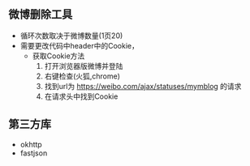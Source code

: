 ## 微博删除工具
- 循环次数取决于微博数量(1页20)
- 需要更改代码中header中的Cookie，
  - 获取Cookie方法
      1. 打开浏览器版微博并登陆
      2. 右键检查(火狐,chrome)
      3. 找到url为 https://weibo.com/ajax/statuses/mymblog 的请求
      4. 在请求头中找到Cookie

## 第三方库
- okhttp
- fastjson
